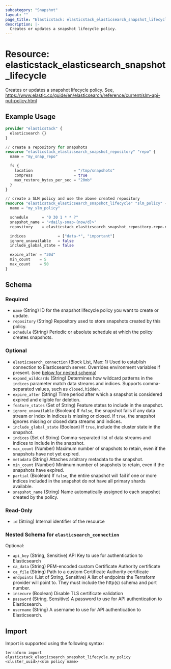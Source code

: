 ```yaml
---
subcategory: "Snapshot"
layout: ""
page_title: "Elasticstack: elasticstack_elasticsearch_snapshot_lifecycle Resource"
description: |-
  Creates or updates a snapshot lifecycle policy.
---
```


# Resource: elasticstack_elasticsearch_snapshot_lifecycle

Creates or updates a snapshot lifecycle policy. See, https://www.elastic.co/guide/en/elasticsearch/reference/current/slm-api-put-policy.html

## Example Usage

```terraform
provider "elasticstack" {
  elasticsearch {}
}

// create a repository for snapshots
resource "elasticstack_elasticsearch_snapshot_repository" "repo" {
  name = "my_snap_repo"

  fs {
    location                  = "/tmp/snapshots"
    compress                  = true
    max_restore_bytes_per_sec = "20mb"
  }
}

// create a SLM policy and use the above created repository
resource "elasticstack_elasticsearch_snapshot_lifecycle" "slm_policy" {
  name = "my_slm_policy"

  schedule      = "0 30 1 * * ?"
  snapshot_name = "<daily-snap-{now/d}>"
  repository    = elasticstack_elasticsearch_snapshot_repository.repo.name

  indices              = ["data-*", "important"]
  ignore_unavailable   = false
  include_global_state = false

  expire_after = "30d"
  min_count    = 5
  max_count    = 50
}
```

<!-- schema generated by tfplugindocs -->
## Schema

### Required

- `name` (String) ID for the snapshot lifecycle policy you want to create or update.
- `repository` (String) Repository used to store snapshots created by this policy.
- `schedule` (String) Periodic or absolute schedule at which the policy creates snapshots.

### Optional

- `elasticsearch_connection` (Block List, Max: 1) Used to establish connection to Elasticsearch server. Overrides environment variables if present. (see [below for nested schema](#nestedblock--elasticsearch_connection))
- `expand_wildcards` (String) Determines how wildcard patterns in the `indices` parameter match data streams and indices. Supports comma-separated values, such as `closed,hidden`.
- `expire_after` (String) Time period after which a snapshot is considered expired and eligible for deletion.
- `feature_states` (Set of String) Feature states to include in the snapshot.
- `ignore_unavailable` (Boolean) If `false`, the snapshot fails if any data stream or index in indices is missing or closed. If `true`, the snapshot ignores missing or closed data streams and indices.
- `include_global_state` (Boolean) If `true`, include the cluster state in the snapshot.
- `indices` (Set of String) Comma-separated list of data streams and indices to include in the snapshot.
- `max_count` (Number) Maximum number of snapshots to retain, even if the snapshots have not yet expired.
- `metadata` (String) Attaches arbitrary metadata to the snapshot.
- `min_count` (Number) Minimum number of snapshots to retain, even if the snapshots have expired.
- `partial` (Boolean) If `false`, the entire snapshot will fail if one or more indices included in the snapshot do not have all primary shards available.
- `snapshot_name` (String) Name automatically assigned to each snapshot created by the policy.

### Read-Only

- `id` (String) Internal identifier of the resource

<a id="nestedblock--elasticsearch_connection"></a>
### Nested Schema for `elasticsearch_connection`

Optional:

- `api_key` (String, Sensitive) API Key to use for authentication to Elasticsearch
- `ca_data` (String) PEM-encoded custom Certificate Authority certificate
- `ca_file` (String) Path to a custom Certificate Authority certificate
- `endpoints` (List of String, Sensitive) A list of endpoints the Terraform provider will point to. They must include the http(s) schema and port number.
- `insecure` (Boolean) Disable TLS certificate validation
- `password` (String, Sensitive) A password to use for API authentication to Elasticsearch.
- `username` (String) A username to use for API authentication to Elasticsearch.

## Import

Import is supported using the following syntax:

```shell
terraform import elasticstack_elasticsearch_snapshot_lifecycle.my_policy <cluster_uuid>/<slm policy name>
```
